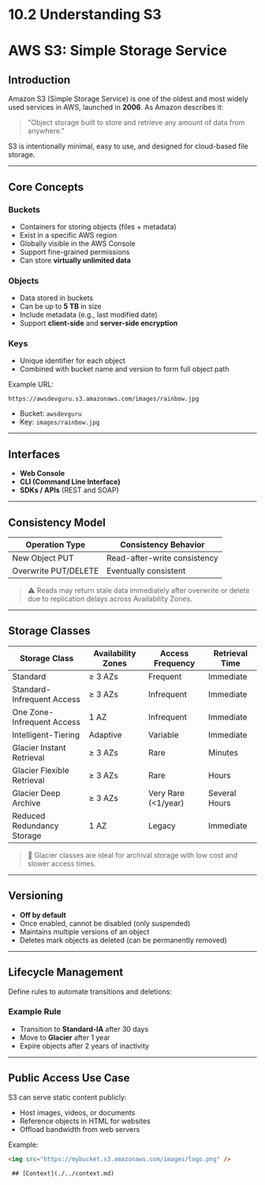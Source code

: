 # 10.2 Understanding S3 
 
 # AWS S3: Simple Storage Service

## Introduction

Amazon S3 (Simple Storage Service) is one of the oldest and most widely used services in AWS, launched in **2006**. As Amazon describes it:

> "Object storage built to store and retrieve any amount of data from anywhere."

S3 is intentionally minimal, easy to use, and designed for cloud-based file storage.

---

## Core Concepts

### Buckets
- Containers for storing objects (files + metadata)
- Exist in a specific AWS region
- Globally visible in the AWS Console
- Support fine-grained permissions
- Can store **virtually unlimited data**

### Objects
- Data stored in buckets
- Can be up to **5 TB** in size
- Include metadata (e.g., last modified date)
- Support **client-side** and **server-side encryption**

### Keys
- Unique identifier for each object
- Combined with bucket name and version to form full object path

Example URL:

``` text
https://awsdevguru.s3.amazonaws.com/images/rainbow.jpg
```

 - Bucket: `awsdevguru`
- Key: `images/rainbow.jpg`

---

## Interfaces

- **Web Console**
- **CLI (Command Line Interface)**
- **SDKs / APIs** (REST and SOAP)

---

## Consistency Model

| Operation Type       | Consistency Behavior            |
|----------------------|----------------------------------|
| New Object PUT       | Read-after-write consistency     |
| Overwrite PUT/DELETE | Eventually consistent            |

> ⚠️ Reads may return stale data immediately after overwrite or delete due to replication delays across Availability Zones.

---

## Storage Classes

| Storage Class              | Availability Zones | Access Frequency       | Retrieval Time         |
|----------------------------|--------------------|------------------------|------------------------|
| Standard                   | ≥ 3 AZs            | Frequent               | Immediate              |
| Standard-Infrequent Access| ≥ 3 AZs            | Infrequent             | Immediate              |
| One Zone-Infrequent Access| 1 AZ               | Infrequent             | Immediate              |
| Intelligent-Tiering        | Adaptive           | Variable               | Immediate              |
| Glacier Instant Retrieval | ≥ 3 AZs            | Rare                   | Minutes                |
| Glacier Flexible Retrieval| ≥ 3 AZs            | Rare                   | Hours                  |
| Glacier Deep Archive      | ≥ 3 AZs            | Very Rare (<1/year)    | Several Hours          |
| Reduced Redundancy Storage| 1 AZ               | Legacy                 | Immediate              |

> 🧊 Glacier classes are ideal for archival storage with low cost and slower access times.

---

## Versioning

- **Off by default**
- Once enabled, cannot be disabled (only suspended)
- Maintains multiple versions of an object
- Deletes mark objects as deleted (can be permanently removed)

---

## Lifecycle Management

Define rules to automate transitions and deletions:

### Example Rule
- Transition to **Standard-IA** after 30 days
- Move to **Glacier** after 1 year
- Expire objects after 2 years of inactivity

---

## Public Access Use Case

S3 can serve static content publicly:

- Host images, videos, or documents
- Reference objects in HTML for websites
- Offload bandwidth from web servers

Example:
```html
<img src="https://mybucket.s3.amazonaws.com/images/logo.png" />

 ## [Context](./../context.md)